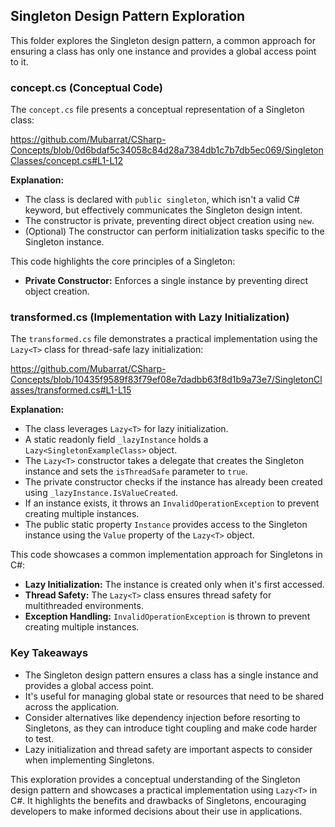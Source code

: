 ## Singleton Design Pattern Exploration

This folder explores the Singleton design pattern, a common approach for ensuring a class has only one instance and provides a global access point to it.

### concept.cs (Conceptual Code)

The `concept.cs` file presents a conceptual representation of a Singleton class:

https://github.com/Mubarrat/CSharp-Concepts/blob/0d6bdaf5c34058c84d28a7384db1c7b7db5ec069/SingletonClasses/concept.cs#L1-L12

**Explanation:**

- The class is declared with `public singleton`, which isn't a valid C# keyword, but effectively communicates the Singleton design intent.
- The constructor is private, preventing direct object creation using `new`.
- (Optional) The constructor can perform initialization tasks specific to the Singleton instance.

This code highlights the core principles of a Singleton:

- **Private Constructor:** Enforces a single instance by preventing direct object creation.

### transformed.cs (Implementation with Lazy Initialization)

The `transformed.cs` file demonstrates a practical implementation using the `Lazy<T>` class for thread-safe lazy initialization:

https://github.com/Mubarrat/CSharp-Concepts/blob/10435f9589f83f79ef08e7dadbb63f8d1b9a73e7/SingletonClasses/transformed.cs#L1-L15

**Explanation:**

- The class leverages `Lazy<T>` for lazy initialization.
- A static readonly field `_lazyInstance` holds a `Lazy<SingletonExampleClass>` object.
- The `Lazy<T>` constructor takes a delegate that creates the Singleton instance and sets the `isThreadSafe` parameter to `true`.
- The private constructor checks if the instance has already been created using `_lazyInstance.IsValueCreated`.
- If an instance exists, it throws an `InvalidOperationException` to prevent creating multiple instances.
- The public static property `Instance` provides access to the Singleton instance using the `Value` property of the `Lazy<T>` object.

This code showcases a common implementation approach for Singletons in C#:

- **Lazy Initialization:** The instance is created only when it's first accessed.
- **Thread Safety:** The `Lazy<T>` class ensures thread safety for multithreaded environments.
- **Exception Handling:**  `InvalidOperationException` is thrown to prevent creating multiple instances.

### Key Takeaways

- The Singleton design pattern ensures a class has a single instance and provides a global access point.
- It's useful for managing global state or resources that need to be shared across the application.
- Consider alternatives like dependency injection before resorting to Singletons, as they can introduce tight coupling and make code harder to test.
- Lazy initialization and thread safety are important aspects to consider when implementing Singletons.

This exploration provides a conceptual understanding of the Singleton design pattern and showcases a practical implementation using `Lazy<T>` in C#. It highlights the benefits and drawbacks of Singletons, encouraging developers to make informed decisions about their use in applications.
